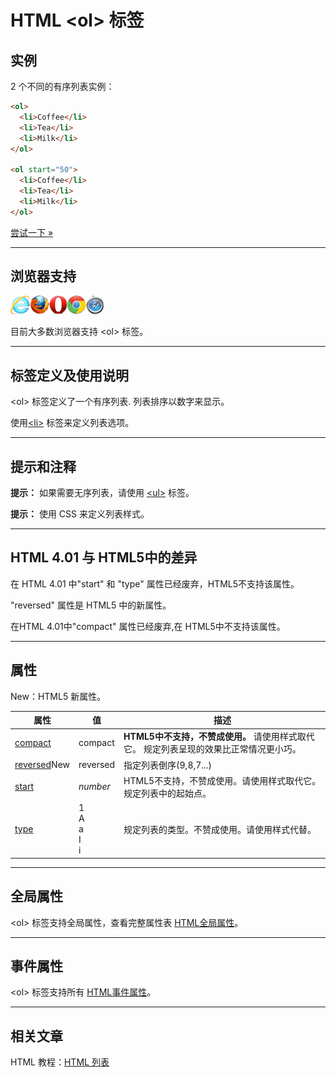 # HTML &lt;ol&gt; 标签

## 实例

2 个不同的有序列表实例：

```HTML
<ol>
  <li>Coffee</li>
  <li>Tea</li>
  <li>Milk</li>
</ol>

<ol start="50">
  <li>Coffee</li>
  <li>Tea</li>
  <li>Milk</li>
</ol>
```

[尝试一下 »](http://www.runoob.com/try/try.php?filename=tryhtml_lists)

--------

## 浏览器支持

![Internet Explorer](images/compatible_ie.gif)![Firefox](images/compatible_firefox.gif)![Opera](images/compatible_opera.gif)![Google Chrome](images/compatible_chrome.gif)![Safari](images/compatible_safari.gif)

目前大多数浏览器支持 &lt;ol&gt; 标签。

--------

## 标签定义及使用说明

&lt;ol&gt; 标签定义了一个有序列表. 列表排序以数字来显示。

使用[&lt;li&gt;](084_tag-li.md) 标签来定义列表选项。

--------

## 提示和注释

**提示：**  如果需要无序列表，请使用 [&lt;ul&gt;](135_tag-ul.md) 标签。

**提示：** 使用 CSS 来定义列表样式。

--------

## HTML 4.01 与 HTML5中的差异

在 HTML 4.01 中"start" 和 "type" 属性已经废弃，HTML5不支持该属性。

"reversed" 属性是 HTML5 中的新属性。

在HTML 4.01中"compact" 属性已经废弃,在 HTML5中不支持该属性。

--------

## 属性

New：HTML5 新属性。

| 属性 | 值 | 描述 |
| ---- | ---- | ---- |
| [compact](att-ol-compact.html) | compact | **HTML5中不支持，不赞成使用。** 请使用样式取代它。 规定列表呈现的效果比正常情况更小巧。 |
| [reversed](att-ol-reversed.html)New | reversed | 指定列表倒序(9,8,7...) |
| [start](att-ol-start.html) | _number_ | HTML5不支持，不赞成使用。请使用样式取代它。 规定列表中的起始点。 |
| [type](att-ol-type.html) | 1<br/>A<br/>a<br/>I<br/>i | 规定列表的类型。不赞成使用。请使用样式代替。 |

--------

## 全局属性

&lt;ol&gt; 标签支持全局属性，查看完整属性表 [HTML全局属性](003_ref-standardattributes.md)。

--------

## 事件属性

&lt;ol&gt; 标签支持所有 [HTML事件属性](004_ref-eventattributes.md)。

--------

## 相关文章

HTML 教程：[HTML 列表](http://www.runoob.com/html/html-lists.html)
